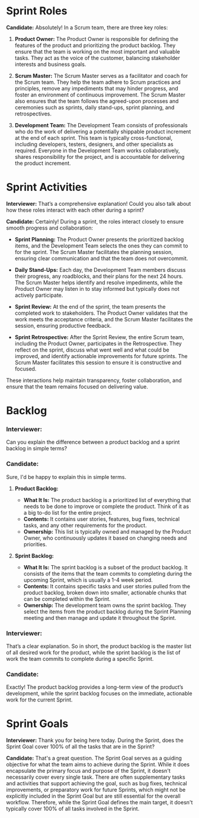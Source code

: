 
# **Sprint Roles**

**Candidate:** Absolutely! In a Scrum team, there are three key roles:

1. **Product Owner:** The Product Owner is responsible for defining the features of the product and prioritizing the product backlog. They ensure that the team is working on the most important and valuable tasks. They act as the voice of the customer, balancing stakeholder interests and business goals.

2. **Scrum Master:** The Scrum Master serves as a facilitator and coach for the Scrum team. They help the team adhere to Scrum practices and principles, remove any impediments that may hinder progress, and foster an environment of continuous improvement. The Scrum Master also ensures that the team follows the agreed-upon processes and ceremonies such as sprints, daily stand-ups, sprint planning, and retrospectives.

3. **Development Team:** The Development Team consists of professionals who do the work of delivering a potentially shippable product increment at the end of each sprint. This team is typically cross-functional, including developers, testers, designers, and other specialists as required. Everyone in the Development Team works collaboratively, shares responsibility for the project, and is accountable for delivering the product increment.

# **Sprint Activities**

**Interviewer:** That’s a comprehensive explanation! Could you also talk about how these roles interact with each other during a sprint?

**Candidate:** Certainly! During a sprint, the roles interact closely to ensure smooth progress and collaboration:

- **Sprint Planning:** The Product Owner presents the prioritized backlog items, and the Development Team selects the ones they can commit to for the sprint. The Scrum Master facilitates the planning session, ensuring clear communication and that the team does not overcommit.

- **Daily Stand-Ups:** Each day, the Development Team members discuss their progress, any roadblocks, and their plans for the next 24 hours. The Scrum Master helps identify and resolve impediments, while the Product Owner may listen in to stay informed but typically does not actively participate.

- **Sprint Review:** At the end of the sprint, the team presents the completed work to stakeholders. The Product Owner validates that the work meets the acceptance criteria, and the Scrum Master facilitates the session, ensuring productive feedback.

- **Sprint Retrospective:** After the Sprint Review, the entire Scrum team, including the Product Owner, participates in the Retrospective. They reflect on the sprint, discuss what went well and what could be improved, and identify actionable improvements for future sprints. The Scrum Master facilitates this session to ensure it is constructive and focused.

These interactions help maintain transparency, foster collaboration, and ensure that the team remains focused on delivering value.


# **Backlog**

### Interviewer:
Can you explain the difference between a product backlog and a sprint backlog in simple terms?

### Candidate:
Sure, I'd be happy to explain this in simple terms.

1. **Product Backlog:**
   - **What It Is:** The product backlog is a prioritized list of everything that needs to be done to improve or complete the product. Think of it as a big to-do list for the entire project.
   - **Contents:** It contains user stories, features, bug fixes, technical tasks, and any other requirements for the product.
   - **Ownership:** This list is typically owned and managed by the Product Owner, who continuously updates it based on changing needs and priorities.

2. **Sprint Backlog:**
   - **What It Is:** The sprint backlog is a subset of the product backlog. It consists of the items that the team commits to completing during the upcoming Sprint, which is usually a 1-4 week period.
   - **Contents:** It contains specific tasks and user stories pulled from the product backlog, broken down into smaller, actionable chunks that can be completed within the Sprint.
   - **Ownership:** The development team owns the sprint backlog. They select the items from the product backlog during the Sprint Planning meeting and then manage and update it throughout the Sprint.

### Interviewer:
That’s a clear explanation. So in short, the product backlog is the master list of all desired work for the product, while the sprint backlog is the list of work the team commits to complete during a specific Sprint.

### Candidate:
Exactly! The product backlog provides a long-term view of the product’s development, while the sprint backlog focuses on the immediate, actionable work for the current Sprint.





# **Sprint Goals**

**Interviewer:** Thank you for being here today. During the Sprint, does the Sprint Goal cover 100% of all the tasks that are in the Sprint?

**Candidate:** That's a great question. The Sprint Goal serves as a guiding objective for what the team aims to achieve during the Sprint. While it does encapsulate the primary focus and purpose of the Sprint, it doesn't necessarily cover every single task. There are often supplementary tasks and activities that support achieving the goal, such as bug fixes, technical improvements, or preparatory work for future Sprints, which might not be explicitly included in the Sprint Goal but are still essential for the overall workflow. Therefore, while the Sprint Goal defines the main target, it doesn't typically cover 100% of all tasks involved in the Sprint.
